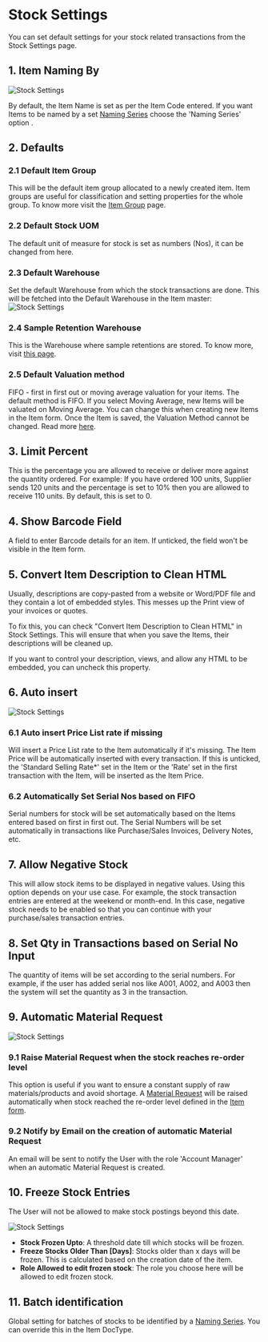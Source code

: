 <!-- add-breadcrumbs -->
# Stock Settings

You can set default settings for your stock related transactions from the Stock Settings page.


## 1. Item Naming By

![Stock Settings](/docs/assets/img/stock/stock-settings-1.png)

By default, the Item Name is set as per the Item Code entered. If you want Items to be named by a set [Naming Series](/docs/user/manual/en/setting-up/settings/naming-series) choose the 'Naming Series' option .


## 2. Defaults

### 2.1 Default Item Group
This will be the default item group allocated to a newly created item. Item groups are useful for classification and setting properties for the whole group. To know more visit the [Item Group](/docs/user/manual/en/stock/item-group) page.

### 2.2 Default Stock UOM
The default unit of measure for stock is set as numbers (Nos), it can be changed from here.

### 2.3 Default Warehouse
Set the default Warehouse from which the stock transactions are done. This will be fetched into the Default Warehouse in the Item master:
    ![Stock Settings](/docs/assets/img/stock/stock-settings-def.png)

### 2.4 Sample Retention Warehouse
This is the Warehouse where sample retentions are stored. To know more, visit [this page](/docs/user/manual/en/stock/retain-sample-stock).

### 2.5 Default Valuation method
FIFO - first in first out or moving average valuation for your items. The default method is FIFO. If you select Moving Average, new Items will be valuated on Moving Average. You can change this when creating new Items in the Item form. Once the Item is saved, the Valuation Method cannot be changed.  Read more [here](https://frappe.io/blog/erpnext-features/inventory-valuation-method-fifo-vs-moving-average).

## 3. Limit Percent
This is the percentage you are allowed to receive or deliver more against the quantity ordered. For example: If you have ordered 100 units, Supplier sends 120 units and the percentage is set to 10% then you are allowed to receive 110 units. By default, this is set to 0.

## 4. Show Barcode Field
A field to enter Barcode details for an item. If unticked, the field won't be visible in the Item form.

## 5. Convert Item Description to Clean HTML
Usually, descriptions are copy-pasted from a website or Word/PDF file and they contain a lot of embedded styles. This messes up the Print view of your invoices or quotes.

To fix this, you can check "Convert Item Description to Clean HTML" in Stock Settings. This will ensure that when you save the Items, their descriptions will be cleaned up.

If you want to control your description, views, and allow any HTML to be embedded, you can uncheck this property.

## 6. Auto insert

![Stock Settings](/docs/assets/img/stock/stock-settings-2.png)

### 6.1 Auto insert Price List rate if missing
Will insert a Price List rate to the Item automatically if it's missing. The Item Price will be automatically inserted with every transaction. If this is unticked, the 'Standard Selling Rate*' set in the Item or the 'Rate' set in the first transaction with the Item, will be inserted as the Item Price.

### 6.2 Automatically Set Serial Nos based on FIFO
Serial numbers for stock will be set automatically based on the Items entered based on first in first out. The Serial Numbers will be set automatically in transactions like Purchase/Sales Invoices, Delivery Notes, etc.

## 7. Allow Negative Stock
This will allow stock items to be displayed in negative values. Using this option depends on your use case. For example, the stock transaction entries are entered at the weekend or month-end. In this case, negative stock needs to be enabled so that you can continue with your purchase/sales transaction entries.

## 8. Set Qty in Transactions based on Serial No Input
The quantity of items will be set according to the serial numbers. For example, if the user has added serial nos like A001, A002, and A003 then the system will set the quantity as 3 in the transaction.

## 9. Automatic Material Request

![Stock Settings](/docs/assets/img/stock/stock-settings-3.png)

### 9.1 Raise Material Request when the stock reaches re-order level

This option is useful if you want to ensure a constant supply of raw materials/products and avoid shortage.
A [Material Request](/docs/user/manual/en/stock/material-request) will be raised automatically when stock reached the re-order level defined in the [Item form](/docs/user/manual/en/stock/item#34-automatic-reordering). 

### 9.2 Notify by Email on the creation of automatic Material Request
An email will be sent to notify the User with the role 'Account Manager' when an automatic Material Request is created. 

## 10. Freeze Stock Entries

The User will not be allowed to make stock postings beyond this date.

![Stock Settings](/docs/assets/img/stock/stock-settings-4.png)

* **Stock Frozen Upto**: A threshold date till which stocks will be frozen.
* **Freeze Stocks Older Than [Days]**: Stocks older than x days will be frozen. This is calculated based on the creation date of the item.
* **Role Allowed to edit frozen stock**: The role you choose here will be allowed to edit frozen stock.

## 11. Batch identification
Global setting for batches of stocks to be identified by a [Naming Series](/docs/user/manual/en/setting-up/settings/naming-series). You can override this in the Item DocType.
